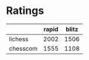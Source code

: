 # Ratings

|          | rapid | blitz |
|----------|-------|-------|
| lichess  | 2002 | 1506 |
| chesscom | 1555 | 1108 |
